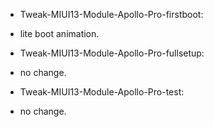 * Tweak-MIUI13-Module-Apollo-Pro-firstboot:
- lite boot animation.
* Tweak-MIUI13-Module-Apollo-Pro-fullsetup:
- no change.
* Tweak-MIUI13-Module-Apollo-Pro-test:
- no change.
